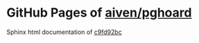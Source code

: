 GitHub Pages of [aiven/pghoard](https://github.com/aiven/pghoard.git)
===
Sphinx html documentation of [c9fd92bc](https://github.com/aiven/pghoard/tree/c9fd92bcb8f3241341292994353e14bebceaba4f)
